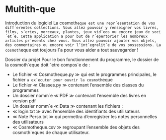 # Multith-que
Introduction du logiciel
La cosmoth`eque est une repr´esentation de vos diff´erentes collections. Vous allez
pouvoir y renseigner vos livres, films, s´eries, morceaux, plantes, jeux vid´eos ou
encore jeux de soci´et´e. Cette application a pour but de r´epertorier les nombreux
articles pr´esents chez vous. Vous allez pouvoir ajouter vos objets, des commentaires
ou encore voir l’int´egralit´e de vos possessions. La cosmoth`eque est toujours l`a pour
vous aider a tout sauvegarder !

Dossier du projet
Pour le bon fonctionnement du programme, le dossier de la cosmoth`eque doit
ˆetre compos´e de :
- Le fichier ≪ Cosmotheque.py ≫ qui est le programmes principales, le fichier
`a ex´ecuter pour ouvrir la cosmoth`eque
- Le fichier ≪ Classes.py ≫ contenant l’ensemble des classes du programmes
- Un dossier nomm´e ≪ PDF ≫ contenant l’ensemble des livres en version pdf
- Un dossier nomm´e ≪ Data ≫ contenant les fichiers :
- ≪ login.txt ≫ avec l’ensemble des identifiants des utilisateurs
- ≪ Note Perso.txt ≫ qui permettra d’enregistrer les notes personnelles
des utilisateurs
- ≪ Cosmotheque.csv ≫ regroupant l’ensemble des objets des cosmoth`eques
de chaque utilisateur.